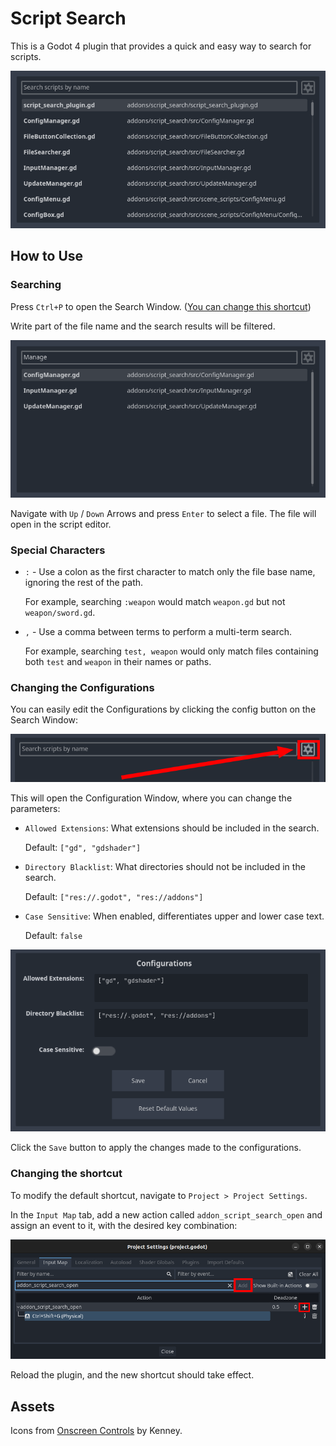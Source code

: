 # Script Search

This is a Godot 4 plugin that provides a quick and easy way to search for scripts.

![Preview Image](docs/img-00.png)

## How to Use

### Searching

Press `Ctrl+P` to open the Search Window. ([You can change this shortcut](#changing-the-shortcut))

Write part of the file name and the search results will be filtered.

![Search Window](docs/img-01.png)

Navigate with `Up` / `Down` Arrows and press `Enter` to select a file. The file will open in the script editor.

### Special Characters

- `:` - Use a colon as the first character to match only the file base name, ignoring the rest of the path.

  For example, searching `:weapon` would match `weapon.gd` but not `weapon/sword.gd`.

- `,` - Use a comma between terms to perform a multi-term search.

  For example, searching `test, weapon` would only match files containing both `test` and `weapon` in their names or paths.

### Changing the Configurations

You can easily edit the Configurations by clicking the config button on the Search Window:

![Config Button](docs/img-02.png)

This will open the Configuration Window, where you can change the parameters:

  - `Allowed Extensions`: What extensions should be included in the search. 
	
	Default: `["gd", "gdshader"]`
  
  - `Directory Blacklist`: What directories should not be included in the search. 
	
	Default: `["res://.godot", "res://addons"]`
  
  - `Case Sensitive`: When enabled, differentiates upper and lower case text.
	
	Default: `false`
  
![Configuration Menu](docs/img-03.png)

Click the `Save` button to apply the changes made to the configurations.

### Changing the shortcut

To modify the default shortcut, navigate to `Project > Project Settings`.

In the `Input Map` tab, add a new action called `addon_script_search_open` and assign an event to it, with the desired key combination:

![Changing default shortcut](docs/img-04.png)

Reload the plugin, and the new shortcut should take effect.

## Assets

Icons from [Onscreen Controls](https://kenney.nl/assets/onscreen-controls) by Kenney.

